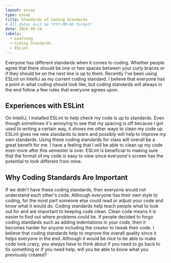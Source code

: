 ```yaml
---
layout: essay
type: essay
title: Standards of Coding Standards
# All dates must be YYYY-MM-DD format!
date: 2020-09-24
labels:
  - Learning
  - Coding Standards
  - ESLint
---
```


Everyone has different standards when it comes to coding. Whether people agree that there should be one or two spaces between your curly braces or if they should be on the next line is up  to them. Recently I've been using ESLint on IntelliJ as my current coding standard. I believe that everyone has a point in what coding should look like, but coding standards will always in the end follow a few rules that everyone agrees upon.

## Experiences with ESLint

On IntelliJ, I installed ESLint to help check my code is up to standards. Even though sometimes it's annoying to see that my spacing is off because I got used to writing a certain way, it shows me other ways to clean my code up. ESLint gives me new standards to learn and possibly will help to improve my own standards. Using these coding standards for class will overall be a great benefit for me. I have a feeling that I will be able to clean up my code even more after this semester is over. ESLint is beneficial to making sure that the format of my code is easy to view since everyone's screen has the potential to look different from mine.

## Why Coding Standards Are Important

If we didn't have these coding standards, then everyone would not understand each other's code. Although everyone has their own style to coding, for the most part someone else could read or adjust your code and know what it would do. Coding standards help teach people what to look out for and are important to keeping code clean. Clean code means it is easier to find out where problems could be. If people decided to forgo coding standards such as adding indentations in your code, then it becomes harder for anyone including the creator to tweak their code. I believe that coding standards help to improve the overall quality since it helps everyone in the end. Although it would be nice to be able to make code look crazy, you always have to think about if you need to go back to fix something or if you need help, will you be able to know what you previously created?


